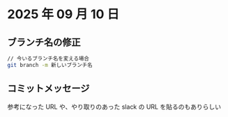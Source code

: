 # 2025 年 09 月 10 日

## ブランチ名の修正

```bash
// 今いるブランチ名を変える場合
git branch -m 新しいブランチ名
```

## コミットメッセージ

参考になった URL や、やり取りのあった slack の URL を貼るのもありらしい
